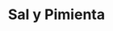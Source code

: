 ---
title: "Sal y Pimienta"
description: "On y sera allé pour la vue mer et le coucher de soleil. La bouffe est ok mais encore un restaurant où ils servent beaucoup trop de plats, ce qui impasse la qualité. La paëlla est ok."
lat: 28.920388540321525
lon: -13.671291961219636
address: Avenida del Varadero 4, 35510 Tías, Las Palmas de Grande Canarie, Espagne
website: https://salypimienta-restaurante.com
tags: "restaurant fruits-de-mer terrasse vue-mer"
image: images/sal-y-pimenta.jpg 
---